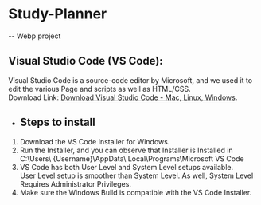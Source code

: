 # Study-Planner
-- Webp project
## Visual Studio Code (VS Code):
Visual Studio Code is a source-code editor by Microsoft, and we used it to edit the various Page and scripts as well as HTML/CSS.<br/>
Download Link: [Download Visual Studio Code - Mac, Linux, Windows](https://code.visualstudio.com/download).
- ## Steps to install
1. Download the VS Code Installer for Windows.
2. Run the Installer, and you can observe that Installer is Installed in
    C:\Users\ {Username}\AppData\ Local\Programs\Microsoft VS Code
3. VS Code has both User Level and System Level setups available.<br/>
User Level setup is smoother than System Level. As well, System Level Requires Administrator Privileges.
4. Make sure the Windows Build is compatible with the VS Code Installer.
